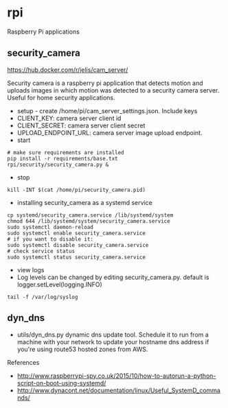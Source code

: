# rpi

Raspberry Pi applications

security_camera
---------------
https://hub.docker.com/r/jelis/cam_server/

Security camera is a raspberry pi application that detects motion and uploads images in which motion was detected to a security camera server. Useful for home security applications.
* setup - create /home/pi/cam_server_settings.json. Include keys
 * CLIENT_KEY: camera server client id
 * CLIENT_SECRET: camera server client secret
 * UPLOAD_ENDPOINT_URL: camera server image upload endpoint.
* start
```
# make sure requirements are installed
pip install -r requirements/base.txt
rpi/security/security_camera.py &
```
* stop
```
kill -INT $(cat /home/pi/security_camera.pid)
```
* installing security_camera as a systemd service
```
cp systemd/security_camera.service /lib/systemd/system
chmod 644 /lib/systemd/system/security_camera.service
sudo systemctl daemon-reload
sudo systemctl enable security_camera.service
# if you want to disable it:
sudo systemctl disable security_camera.service
# check service status
sudo systemctl status security_camera.service
```
* view logs
 * Log levels can be changed by editing security_camera.py. default is logger.setLevel(logging.INFO)
```
tail -f /var/log/syslog
```

dyn_dns
----------
* utils/dyn_dns.py dynamic dns update tool. Schedule it to run from a machine with your network to update your hostname dns address if you're using route53 hosted zones from AWS.

References
* http://www.raspberrypi-spy.co.uk/2015/10/how-to-autorun-a-python-script-on-boot-using-systemd/
* http://www.dynacont.net/documentation/linux/Useful_SystemD_commands/

